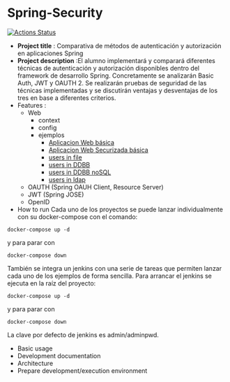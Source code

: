 # Spring-Security 
[![Actions Status](https://github.com/MCYP-UniversidadReyJuanCarlos/19-20_ansoce/workflows/maven/badge.svg)](https://github.com/MCYP-UniversidadReyJuanCarlos/19-20_ansoce/actions)


* **Project title** : Comparativa de métodos de autenticación y autorización en aplicaciones Spring
* **Project description** :El alumno implementará y comparará diferentes técnicas de autenticación y autorización disponibles dentro del framework de desarrollo Spring. Concretamente se analizarán Basic Auth, JWT y OAUTH 2. Se realizarán pruebas de seguridad de las técnicas implementadas y se discutirán ventajas y desventajas de los tres en base a diferentes criterios. 
* Features :
  * Web
    * context
    * config  
    * ejemplos
      * [Aplicacion Web básica](web/web-basic)
      * [Aplicacion Web Securizada básica](web/web-basic-security)
      * [users in file](web/web-security-custom-I)
      * [users in DDBB](web/web-security-db)
      * [users in DDBB noSQL](web/web-security-db-nosql)
      * [users in ldap](web/web-security-ldap)
  * OAUTH (Spring OAUH Client, Resource Server)
  * JWT (Spring JOSE)
  * OpenID
* How to run
Cada uno de los proyectos se puede lanzar individualmente con su docker-compose con el comando:
````shell script
docker-compose up -d
````
y para parar con
````shell script
docker-compose down
```` 
También se integra un jenkins con una serie de tareas que permiten lanzar cada uno de los ejemplos de forma sencilla. Para arrancar el jenkins se ejecuta en la raíz del proyecto:

````shell script
docker-compose up -d
````
y para parar con
````shell script
docker-compose down
```` 
La clave por defecto de jenkins es admin/adminpwd.
* Basic usage
* Development documentation
* Architecture
* Prepare development/execution environment
